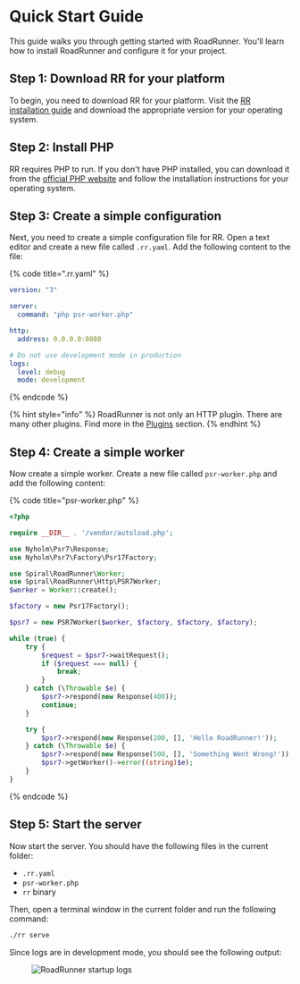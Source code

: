 # Quick Start Guide

This guide walks you through getting started with RoadRunner. You'll learn how to install RoadRunner and configure it for your project.

## Step 1: Download RR for your platform

To begin, you need to download RR for your platform. Visit the [RR installation guide](install.md) and download the appropriate version for your operating system.

## Step 2: Install PHP

RR requires PHP to run. If you don't have PHP installed, you can download it from the [official PHP website](https://www.php.net/downloads.php) and follow the installation instructions for your operating system.

## Step 3: Create a simple configuration

Next, you need to create a simple configuration file for RR. Open a text editor and create a new file called `.rr.yaml`. Add the following content to the file:

{% code title=".rr.yaml" %}

```yaml
version: "3"

server:
  command: "php psr-worker.php"

http:
  address: 0.0.0.0:8080

# Do not use development mode in production
logs:
  level: debug
  mode: development
```

{% endcode %}

{% hint style="info" %}
RoadRunner is not only an HTTP plugin. There are many other plugins. Find more in the [Plugins](../plugins/intro.md) section.
{% endhint %}

## Step 4: Create a simple worker

Now create a simple worker. Create a new file called `psr-worker.php` and add the following content:

{% code title="psr-worker.php" %}

```php
<?php

require __DIR__ . '/vendor/autoload.php';

use Nyholm\Psr7\Response;
use Nyholm\Psr7\Factory\Psr17Factory;

use Spiral\RoadRunner\Worker;
use Spiral\RoadRunner\Http\PSR7Worker;
$worker = Worker::create();

$factory = new Psr17Factory();

$psr7 = new PSR7Worker($worker, $factory, $factory, $factory);

while (true) {
    try {
        $request = $psr7->waitRequest();
        if ($request === null) {
            break;
        }
    } catch (\Throwable $e) {
        $psr7->respond(new Response(400));
        continue;
    }

    try {
        $psr7->respond(new Response(200, [], 'Hello RoadRunner!'));
    } catch (\Throwable $e) {
        $psr7->respond(new Response(500, [], 'Something Went Wrong!'));
        $psr7->getWorker()->error((string)$e);
    }
}
```

{% endcode %}

## Step 5: Start the server

Now start the server. You should have the following files in the current folder:

- `.rr.yaml`
- `psr-worker.php`
- `rr` binary

Then, open a terminal window in the current folder and run the following command:

```bash
./rr serve
```

Since logs are in development mode, you should see the following output:
<figure>
  <picture>
    <source srcset="image.png" media="(prefers-color-scheme: dark)">
    <img src="image.png" alt="RoadRunner startup logs">
  </picture>
</figure>
